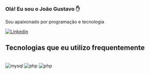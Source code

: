 ### Olá! Eu sou o João Gustavo ✋
Sou apaixonado por programação e tecnologia

[![Linkedin](https://img.shields.io/badge/LinkedIn-0077B5?style=for-the-badge&logo=linkedin&logoColor=white)](https://www.linkedin.com/in/jo%C3%A3o-gustavo-1ba64a232/)

## Tecnologias que eu utilizo frequentemente
<div style="display: inline_block"><br/>
    <img align="center" alt="mysql" src="https://img.shields.io/badge/MySQL-005C84?style=for-the-badge&logo=mysql&logoColor=white">
    <img align="center" alt="php" src="https://img.shields.io/badge/PHP-777BB4?style=for-the-badge&logo=php&logoColor=white">
    <img align="center" alt="php" src="https://img.shields.io/badge/Python-14354C?style=for-the-badge&logo=python&logoColor=white">
    
    
</div><br/>

